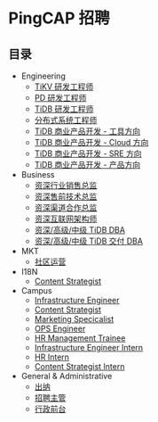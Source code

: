 # PingCAP 招聘

## 目录

- Engineering
  - [TiKV 研发工程师](engineering/tikv-engineer.md)
  - [PD 研发工程师](engineering/pd-engineer.md)
  - [TiDB 研发工程师](engineering/tidb-engineer.md)
  - [分布式系统工程师](engineering/olap-engineer.md)
  - [TiDB 商业产品开发 - 工具方向](engineering/bizdev-tools-engineer.md)
  - [TiDB 商业产品开发 - Cloud 方向](engineering/bizdev-cloud-engineer.md)
  - [TiDB 商业产品开发 - SRE 方向](engineering/bizdev-sre-engineer.md)
  - [TiDB 商业产品开发 - 产品方向](engineering/bizdev-fe-engineer.md)
- Business
  - [资深行业销售总监](business/sales-director.md)
  - [资深售前技术总监](business/presales-director.md)
  - [资深渠道合作总监](business/channel-co-director.md)
  - [资深互联网架构师](business/internet-architect.md)
  - [资深/高级/中级 TiDB DBA ](business/tidb-dba.md)
  - [资深/高级/中级 TiDB 交付 DBA ](business/tidb-delivery-dba.md)
- MKT
  - [社区运营](market/community-operation.md)
- I18N
  - [Content Strategist](i18n/content-strategist.md)
- Campus
  - [Infrastructure Engineer](campus/campus-2019-infrastructure-engineer.md)
  - [Content Strategist](campus/campus-2019-content-strategist.md)
  - [Marketing Specicalist](campus/campus-2019-marketing-specialist.md)
  - [OPS Engineer](campus/campus-2019-ops-engineer.md)
  - [HR Management Trainee](campus/campus-2019-hr-management-trainee.md)
  - [Infrastructure Engineer Intern](campus/infrastructure-engineer-intern.md)
  - [HR Intern](campus/hr-intern.md)
  - [Content Strategist Intern](campus/content-strategist-intern.md)
- General & Administrative
  - [出纳](general-administrative/cashier.md)
  - [招聘主管](general-administrative/hr-manager.md)
  - [行政前台](general-administrative/administrative-receptionist.md)
